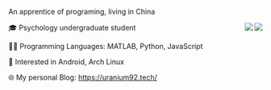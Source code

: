 
An apprentice of programing, living in China

<center class = "half">
<img src = "https://github-readme-stats.vercel.app/api/top-langs/?username=SherlockChiang" align = right><img src = "https://github-readme-stats.vercel.app/api?username=SherlockChiang&show_icons=true&include_all_commits=true&count_private=true" align = right>
</center>

🎓 Psychology undergraduate student

👩‍💻 Programming Languages: MATLAB, Python, JavaScript

🐧 Interested in Android, Arch Linux

🌐 My personal Blog: https://uranium92.tech/
